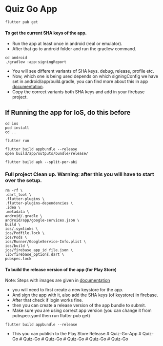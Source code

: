 # Quiz Go App

```shell Get the packages
flutter pub get
```

#### To get the current SHA keys of the app.

- Run the app at least once in android (real or emulator).
- After that go to android folder and run the gradlew command.

```shell
cd android
./gradlew :app:signingReport
```

- You will see different variants of SHA keys. debug, release, profile etc.
- Now, which one is being used depends on which signingConfig we have set in
  android/app/build.gradle, you can find more about this in
  app [documentation](https://wrteamdev.github.io/Elite_Quiz_Doc/#:~:text=SHA%20keys%20and%20Keystore%20Basics).
- Copy the correct variants both SHA keys and add in your firebase project.

## If Running the app for IoS, do this before

```shell
cd ios
pod install
cd ..
```

```shell Run the app
flutter run
```

```shell Build App Bundle
flutter build appbundle --release
open build/app/outputs/bundle/release/
```

```shell Build Apk
flutter build apk --split-per-abi
```

### Full project Clean up. Warning: after this you will have to start over the setup.

```shell
rm -rf \
.dart_tool \
.flutter-plugins \
.flutter-plugins-dependencies \
.idea \
.metadata \
android/.gradle \
android/app/google-services.json \
build \
ios/.symlinks \
ios/Podfile.lock \
ios/Pods \
ios/Runner/GoogleService-Info.plist \
ios/build \
ios/firebase_app_id_file.json \
lib/firebase_options.dart \
pubspec.lock
```

#### To build the release version of the app (for Play Store)

Note: Steps with images are given
in [documentation](https://wrteamdev.github.io/Elite_Quiz_Doc/#:~:text=SHA%20keys%20and%20Keystore%20Basics)

- you will need to first create a new keystore for the app.
- And sign the app with it, also add the SHA keys (of keystore) in firebase.
- After that check if login works fine.
- then you can create a release version of the app bundle to submit.
- Make sure you are using correct app version (you can change it from pubspec.yaml then run flutter
  pub get)

```shell
flutter build appbundle --release
```

- This you can publish to the Play Store Release.#   Q u i z - G o - A p p  
 #   Q u i z - G o  
 #   Q u i z - G o  
 #   Q u i z - G o  
 #   Q u i z - G o  
 #   Q u i z - G o  
 #   Q u i z - G o  
 